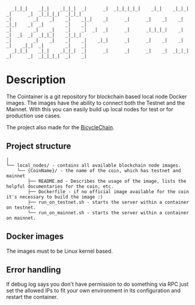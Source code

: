 ```
  _|_|_|    _|_|    _|_|_|  _|      _|  _|_|_|_|_|    _|_|    _|_|_|  _|      _|  _|_|_|_|  _|_|_|    
_|        _|    _|    _|    _|_|    _|      _|      _|    _|    _|    _|_|    _|  _|        _|    _|  
_|        _|    _|    _|    _|  _|  _|      _|      _|_|_|_|    _|    _|  _|  _|  _|_|_|    _|_|_|    
_|        _|    _|    _|    _|    _|_|      _|      _|    _|    _|    _|    _|_|  _|        _|    _|  
  _|_|_|    _|_|    _|_|_|  _|      _|      _|      _|    _|  _|_|_|  _|      _|  _|_|_|_|  _|    _|  
```

# Description
The Cointainer is a git repository for blockchain based local node Docker images. The images have the ability to connect both the Testnet and the Mainnet. With this you can easily build up local nodes for test or for production use cases.

The project also made for the [BicycleChain](https://github.com/nugaon/bicyclechain).

## Project structure
```
│
└── local_nodes/ - contains all available blockchain node images.
    └── {CoinName}/ - the name of the coin, which has testnet and mainnet
        ├── README.md - Describes the usage of the image, lists the helpful documentaries for the coin, etc.
        ├── Dockerfile - if no official image available for the coin it's necessary to build the image :)
        ├── run_on_testnet.sh - starts the server within a container on testnet.
        └── run_on_mainnet.sh - starts the server within a container on mainnet.
```

## Docker images
The images must to be Linux kernel based.

## Error handling
If debug log says you don't have permission to do something via RPC just set the allowed IPs to fit your own environment in its configuration and restart the container.  
